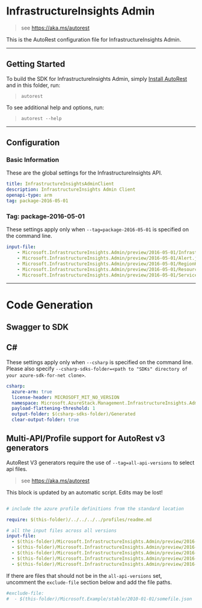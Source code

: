 # InfrastructureInsights Admin

> see https://aka.ms/autorest

This is the AutoRest configuration file for InfrastructureInsights Admin.

---
## Getting Started
To build the SDK for InfrastructureInsights Admin, simply [Install AutoRest](https://aka.ms/autorest/install) and in this folder, run:

> `autorest`

To see additional help and options, run:

> `autorest --help`
---

## Configuration

### Basic Information
These are the global settings for the InfrastructureInsights API.

``` yaml
title: InfrastructureInsightsAdminClient
description: InfrastructureInsights Admin Client
openapi-type: arm
tag: package-2016-05-01
```

### Tag: package-2016-05-01

These settings apply only when `--tag=package-2016-05-01` is specified on the command line.

``` yaml $(tag) == 'package-2016-05-01'
input-file:
    - Microsoft.InfrastructureInsights.Admin/preview/2016-05-01/InfrastructureInsights.json
    - Microsoft.InfrastructureInsights.Admin/preview/2016-05-01/Alert.json
    - Microsoft.InfrastructureInsights.Admin/preview/2016-05-01/RegionHealth.json
    - Microsoft.InfrastructureInsights.Admin/preview/2016-05-01/ResourceHealth.json
    - Microsoft.InfrastructureInsights.Admin/preview/2016-05-01/ServiceHealth.json
```

---
# Code Generation

## Swagger to SDK

## C#

These settings apply only when `--csharp` is specified on the command line.
Please also specify `--csharp-sdks-folder=<path to "SDKs" directory of your azure-sdk-for-net clone>`.

``` yaml $(csharp)
csharp:
  azure-arm: true
  license-header: MICROSOFT_MIT_NO_VERSION
  namespace: Microsoft.AzureStack.Management.InfrastructureInsights.Admin
  payload-flattening-threshold: 1
  output-folder: $(csharp-sdks-folder)/Generated
  clear-output-folder: true
```

## Multi-API/Profile support for AutoRest v3 generators

AutoRest V3 generators require the use of `--tag=all-api-versions` to select api files. 

> see https://aka.ms/autorest

This block is updated by an automatic script. Edits may be lost!

``` yaml $(tag) == 'all-api-versions' /* autogenerated */ 

# include the azure profile definitions from the standard location 

require: $(this-folder)/../../../../profiles/readme.md

# all the input files across all versions
input-file:
  - $(this-folder)/Microsoft.InfrastructureInsights.Admin/preview/2016-05-01/InfrastructureInsights.json
  - $(this-folder)/Microsoft.InfrastructureInsights.Admin/preview/2016-05-01/Alert.json
  - $(this-folder)/Microsoft.InfrastructureInsights.Admin/preview/2016-05-01/RegionHealth.json
  - $(this-folder)/Microsoft.InfrastructureInsights.Admin/preview/2016-05-01/ResourceHealth.json
  - $(this-folder)/Microsoft.InfrastructureInsights.Admin/preview/2016-05-01/ServiceHealth.json
```

If there are files that should not be in the `all-api-versions` set,  
uncomment the  `exclude-file` section below and add the file paths. 

``` yaml $(tag) == 'all-api-versions' 
#exclude-file:  
#  - $(this-folder)/Microsoft.Example/stable/2010-01-01/somefile.json 
```